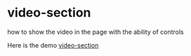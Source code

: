 # video-section
how to show the video in the page with the ability of controls  

Here is the demo [video-section](https://show-video.netlify.app/)
